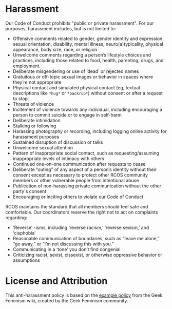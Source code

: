 # Harassment

Our Code of Conduct prohibits "public or private harassment". For our purposes, harassment includes, but is not limited to:
- Offensive comments related to gender, gender identity and expression, sexual orientation, disability, mental illness, neuro(a)typicality, physical appearance, body size, race, or religion
- Unwelcome comments regarding a person’s lifestyle choices and practices, including those related to food, health, parenting, drugs, and employment.
- Deliberate misgendering or use of ‘dead’ or rejected names
- Gratuitous or off-topic sexual images or behavior in spaces where they’re not appropriate
- Physical contact and simulated physical contact (eg, textual descriptions like `*hug*` or `*backrub*`) without consent or after a request to stop.
- Threats of violence
- Incitement of violence towards any individual, including encouraging a person to commit suicide or to engage in self-harm
- Deliberate intimidation
- Stalking or following
- Harassing photography or recording, including logging online activity for harassment purposes
- Sustained disruption of discussion or talks
- Unwelcome sexual attention
- Pattern of inappropriate social contact, such as requesting/assuming inappropriate levels of intimacy with others
- Continued one-on-one communication after requests to cease
- Deliberate “outing” of any aspect of a person’s identity without their consent except as necessary to protect other RCOS community members or other vulnerable people from intentional abuse
- Publication of non-harassing private communication without the other party's consent
- Encouraging or inciting others to violate our Code of Conduct

RCOS maintains the standard that all members should feel safe and comfortable. Our coordinators reserve the right not to act on complaints regarding:

- ‘Reverse’ -isms, including ‘reverse racism,’ ‘reverse sexism,’ and ‘cisphobia’
- Reasonable communication of boundaries, such as “leave me alone,” “go away,” or “I’m not discussing this with you.”
- Communicating in a ‘tone’ you don’t find congenial
- Criticizing racist, sexist, cissexist, or otherwise oppressive behavior or assumptions

# License and Attribution
This anti-harassment policy is based on the [example policy](http://geekfeminism.wikia.com/wiki/Community_anti-harassment/Policy) from the Geek Feminism wiki, created by the Geek Feminism community.
